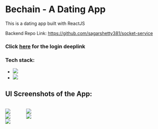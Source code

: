 # Bechain - A Dating App
This is a dating app built with ReactJS

Backend Repo Link: 
https://github.com/sagarshetty381/socket-service
<br/>

### Click <a href="https://bechaindev.vercel.app/login/U2FsdGVkX1%2F74KqoGvGSSXMoXtoBSAzN7VffLo0jBW7fLwoLNCS8x7lElZ7jRyL4wm%2FD2JFvHwpgvk9NSg4bJV8nEVHlg1PcaPlN4TPCA18%3D">here</a> for the login deeplink

### Tech stack:
* <img src="https://img.shields.io/badge/Node.js-339933?logo=Node.js&logoColor=white"/>
* <img src="https://img.shields.io/badge/-ReactJs-61DAFB?logo=react"/>


## UI Screenshots of the App: 
<br/>

<div style="display:flex; gap:10%">
<img src="https://res.cloudinary.com/difvdcwky/image/upload/w_500/v1736712128/Screenshot_30_kijbmc.png"/> 
<img src="https://res.cloudinary.com/difvdcwky/image/upload/w_500/v1736712123/Screenshot_26_mvl5sy.png"/>
  
</div>

<div style="display:flex; gap:10%">
<img src="https://res.cloudinary.com/difvdcwky/image/upload/w_500/v1736712120/Screenshot_28_n6sycv.png"/>
<img src="https://res.cloudinary.com/difvdcwky/image/upload/w_500/v1736712120/Screenshot_27_qpcuve.png"/>
</div>
<img src="https://res.cloudinary.com/difvdcwky/image/upload/w_500/v1736712119/Screenshot_29_q5lyeu.png"/>

